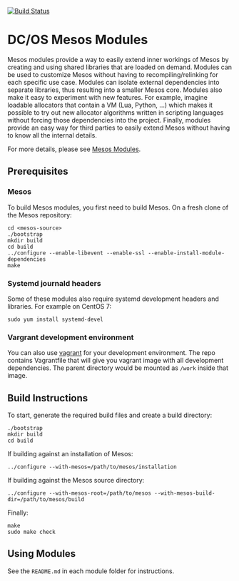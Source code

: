 [![Build Status](https://jenkins.mesosphere.com/service/jenkins/buildStatus/icon?job=mesos/modules/DCOS_Mesos_Modules-nightly)](https://jenkins.mesosphere.com/service/jenkins/job/mesos/job/modules/job/DCOS_Mesos_Modules-nightly/)

# DC/OS Mesos Modules

Mesos modules provide a way to easily extend inner workings of Mesos by creating
and using shared libraries that are loaded on demand. Modules can be used to
customize Mesos without having to recompiling/relinking for each specific use
case. Modules can isolate external dependencies into separate libraries, thus
resulting into a smaller Mesos core. Modules also make it easy to experiment
with new features. For example, imagine loadable allocators that contain a VM
(Lua, Python, …) which makes it possible to try out new allocator algorithms
written in scripting languages without forcing those dependencies into the
project. Finally, modules provide an easy way for third parties to easily extend
Mesos without having to know all the internal details.

For more details, please see
[Mesos Modules](http://mesos.apache.org/documentation/latest/modules/).

## Prerequisites

### Mesos

To build Mesos modules, you first need to build Mesos.
On a fresh clone of the Mesos repository:
```
cd <mesos-source>
./bootstrap
mkdir build
cd build
../configure --enable-libevent --enable-ssl --enable-install-module-dependencies
make
```

### Systemd journald headers

Some of these modules also require systemd development headers and libraries.
For example on CentOS 7:
```
sudo yum install systemd-devel
```

### Vargrant development environment

You can also use [vagrant](https://www.vagrantup.com/) for your development
environment. The repo contains Vagrantfile that will give you vagrant image with
all development dependencies. The parent directory would be mounted as `/work`
inside that image.

## Build Instructions

To start, generate the required build files and create a build directory:
```
./bootstrap
mkdir build
cd build
```

If building against an installation of Mesos:
```
../configure --with-mesos=/path/to/mesos/installation
```

If building against the Mesos source directory:
```
../configure --with-mesos-root=/path/to/mesos --with-mesos-build-dir=/path/to/mesos/build
```

Finally:
```
make
sudo make check
```

## Using Modules

See the `README.md` in each module folder for instructions.
